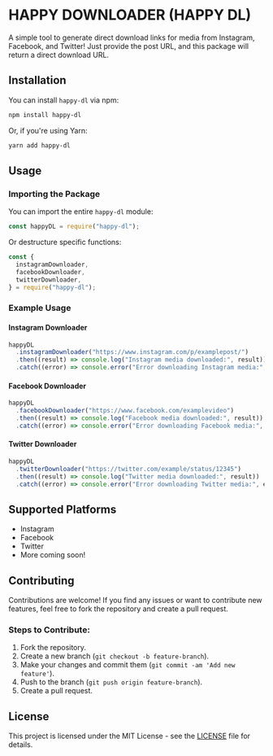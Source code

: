 # HAPPY DOWNLOADER (HAPPY DL)

A simple tool to generate direct download links for media from Instagram, Facebook, and Twitter! Just provide the post URL, and this package will return a direct download URL.

## Installation

You can install `happy-dl` via npm:

```bash
npm install happy-dl
```

Or, if you're using Yarn:

```bash
yarn add happy-dl
```

## Usage

### Importing the Package

You can import the entire `happy-dl` module:

```javascript
const happyDL = require("happy-dl");
```

Or destructure specific functions:

```javascript
const {
  instagramDownloader,
  facebookDownloader,
  twitterDownloader,
} = require("happy-dl");
```

### Example Usage

#### Instagram Downloader

```javascript
happyDL
  .instagramDownloader("https://www.instagram.com/p/examplepost/")
  .then((result) => console.log("Instagram media downloaded:", result))
  .catch((error) => console.error("Error downloading Instagram media:", error));
```

#### Facebook Downloader

```javascript
happyDL
  .facebookDownloader("https://www.facebook.com/examplevideo")
  .then((result) => console.log("Facebook media downloaded:", result))
  .catch((error) => console.error("Error downloading Facebook media:", error));
```

#### Twitter Downloader

```javascript
happyDL
  .twitterDownloader("https://twitter.com/example/status/12345")
  .then((result) => console.log("Twitter media downloaded:", result))
  .catch((error) => console.error("Error downloading Twitter media:", error));
```

## Supported Platforms

- Instagram
- Facebook
- Twitter
- More coming soon!

## Contributing

Contributions are welcome! If you find any issues or want to contribute new features, feel free to fork the repository and create a pull request.

### Steps to Contribute:

1. Fork the repository.
2. Create a new branch (`git checkout -b feature-branch`).
3. Make your changes and commit them (`git commit -am 'Add new feature'`).
4. Push to the branch (`git push origin feature-branch`).
5. Create a pull request.

## License

This project is licensed under the MIT License - see the [LICENSE](LICENSE) file for details.
